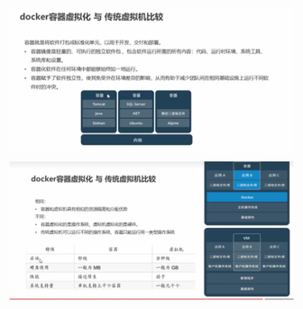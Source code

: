 ![1690969446328](image/docker与虚拟机的区别/1690969446328.png)

![1690968918461](image/docker与虚拟机的区别/1690968918461.png)
